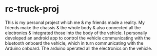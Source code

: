 # rc-truck-proj


This is my personal project which me & my friends made a reality. My friends make the chassis & the whole body & also connected all the electronics & integrated those into the body of the vehicle. I personally developed an android app to control the vehicle communicating with the bluetooth onboard the vehicle, which in turn communicating with the Arduino onboard. The arduino operated all the electronics on the vehicle.
